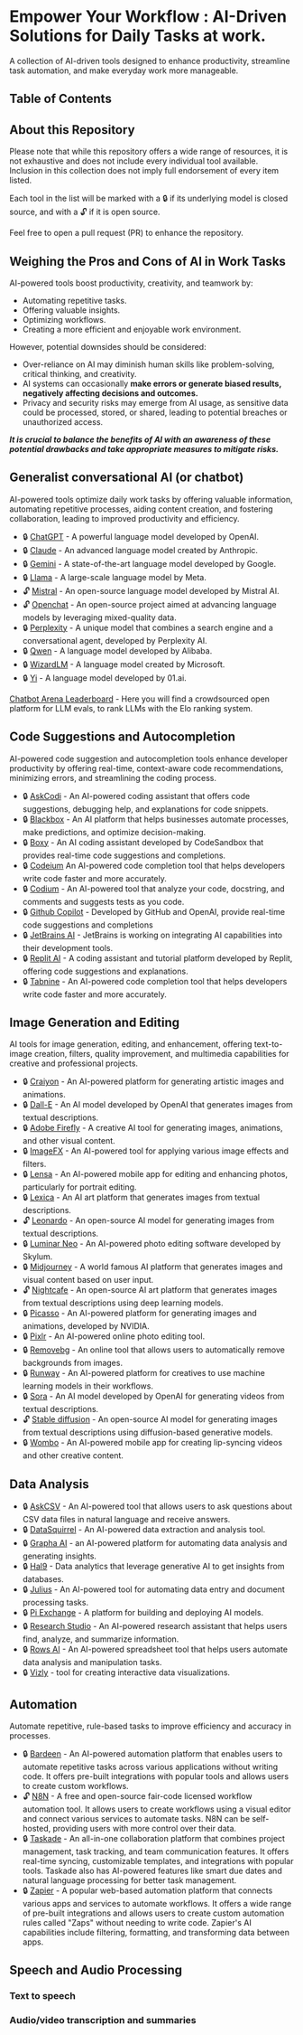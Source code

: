 # Empower Your Workflow : AI-Driven Solutions for Daily Tasks at work.

 A collection of AI-driven tools designed to enhance productivity, streamline task automation, and make everyday work more manageable.

 ## Table of Contents

 ## About this Repository

Please note that while this repository offers a wide range of resources, it is not exhaustive and does not include every individual tool available. Inclusion in this collection does not imply full endorsement of every item listed.

Each tool in the list will be marked with a 🔒 if its underlying model is closed source, and with a 🔓 if it is open source.

Feel free to open a pull request (PR) to enhance the repository.

## Weighing the Pros and Cons of AI in Work Tasks

AI-powered tools boost productivity, creativity, and teamwork by:

* Automating repetitive tasks.
* Offering valuable insights.
* Optimizing workflows.
* Creating a more efficient and enjoyable work environment.

However, potential downsides should be considered:

* Over-reliance on AI may diminish human skills like problem-solving, critical thinking, and creativity.
* AI systems can occasionally **make errors or generate biased results, negatively affecting decisions and outcomes.**
* Privacy and security risks may emerge from AI usage, as sensitive data could be processed, stored, or shared, leading to potential breaches or unauthorized access.

***It is crucial to balance the benefits of AI with an awareness of these potential drawbacks and take appropriate measures to mitigate risks.***

## Generalist conversational AI (or chatbot)

AI-powered tools optimize daily work tasks by offering valuable information, automating repetitive processes, aiding content creation, and fostering collaboration, leading to improved productivity and efficiency.

- 🔒 [ChatGPT](https://chat.openai.com/) -  A powerful language model developed by OpenAI. 
- 🔒 [Claude](https://claude.ai/) - An advanced language model created by Anthropic.
- 🔒 [Gemini](https://gemini.google.com/) - A state-of-the-art language model developed by Google.
- 🔒 [Llama](https://github.com/facebookresearch/llama) - A large-scale language model by Meta.
- 🔓 [Mistral](https://mistral.ai/) - An open-source language model developed by Mistral AI.
- 🔓 [Openchat](https://github.com/imoneoi/openchat) - An open-source project aimed at advancing language models by leveraging mixed-quality data.
- 🔒 [Perplexity](https://www.perplexity.ai/) - A unique model that combines a search engine and a conversational agent, developed by Perplexity AI.
- 🔒 [Qwen](https://qwenlm.github.io/) - A language model developed by Alibaba.
- 🔒 [WizardLM](https://github.com/nlpxucan/WizardLM) -  A language model created by Microsoft. 
- 🔒 [Yi](https://www.01.ai/) - A language model developed by 01.ai.

[Chatbot Arena Leaderboard](https://huggingface.co/spaces/lmsys/chatbot-arena-leaderboard) - Here you will find a crowdsourced open platform for LLM evals, to rank LLMs with the Elo ranking system.
  
## Code Suggestions and Autocompletion

AI-powered code suggestion and autocompletion tools enhance developer productivity by offering real-time, context-aware code recommendations, minimizing errors, and streamlining the coding process.

- 🔒 [AskCodi](https://www.askcodi.com/) - An AI-powered coding assistant that offers code suggestions, debugging help, and explanations for code snippets. 
- 🔒 [Blackbox](https://www.blackbox.ai/) - An AI platform that helps businesses automate processes, make predictions, and optimize decision-making.
- 🔒 [Boxy](https://codesandbox.io/blog/meet-boxy-ai-coding-assistant) -  An AI coding assistant developed by CodeSandbox that provides real-time code suggestions and completions.
- 🔒 [Codeium](https://codeium.com/) An AI-powered code completion tool that helps developers write code faster and more accurately.
- 🔒 [Codium](https://www.codium.ai/) - An AI-powered tool that analyze your code, docstring, and comments and suggests tests as you code.
- 🔒 [Github Copilot](https://github.com/features/copilot) - Developed by GitHub and OpenAI, provide real-time code suggestions and completions
- 🔒 [JetBrains AI](https://www.jetbrains.com/ai/) - JetBrains is working on integrating AI capabilities into their development tools.
- 🔒 [Replit AI](https://replit.com/ai) - A coding assistant and tutorial platform developed by Replit, offering code suggestions and explanations.
- 🔒 [Tabnine](https://www.tabnine.com/) - An AI-powered code completion tool that helps developers write code faster and more accurately.

## Image Generation and Editing

AI tools for image generation, editing, and enhancement, offering text-to-image creation, filters, quality improvement, and multimedia capabilities for creative and professional projects.

- 🔒 [Craiyon](https://www.craiyon.com/) - An AI-powered platform for generating artistic images and animations.
- 🔒 [Dall-E](https://openai.com/research/dall-e) - An AI model developed by OpenAI that generates images from textual descriptions.
- 🔒 [Adobe Firefly](https://www.adobe.com/fr/products/firefly.html) - A creative AI tool for generating images, animations, and other visual content.
- 🔒 [ImageFX](https://aitestkitchen.withgoogle.com/tools/image-fx) - An AI-powered tool for applying various image effects and filters.
- 🔒 [Lensa](https://prisma-ai.com/lensa) - An AI-powered mobile app for editing and enhancing photos, particularly for portrait editing.
- 🔒 [Lexica](https://lexica.art/) - An AI art platform that generates images from textual descriptions.
- 🔓 [Leonardo](https://leonardo.ai/) -  An open-source AI model for generating images from textual descriptions.
- 🔒 [Luminar Neo](https://skylum.com/fr/luminar) - An AI-powered photo editing software developed by Skylum.
- 🔒 [Midjourney](https://www.midjourney.com/home) - A world famous AI platform that generates images and visual content based on user input.
- 🔓 [Nightcafe](https://creator.nightcafe.studio/) - An open-source AI art platform that generates images from textual descriptions using deep learning models.
- 🔒 [Picasso](https://www.nvidia.com/en-us/gpu-cloud/picasso/) - An AI-powered platform for generating images and animations, developed by NVIDIA.
- 🔒 [Pixlr](https://pixlr.com/) - An AI-powered online photo editing tool.
- 🔒 [Removebg](https://www.remove.bg/) - An online tool that allows users to automatically remove backgrounds from images.
- 🔒 [Runway](https://runwayml.com/) - An AI-powered platform for creatives to use machine learning models in their workflows.
- 🔒 [Sora](https://openai.com/sora) - An AI model developed by OpenAI for generating videos from textual descriptions.
- 🔓 [Stable diffusion](https://stability.ai/stable-image) -  An open-source AI model for generating images from textual descriptions using diffusion-based generative models.
- 🔒 [Wombo](https://www.w.ai/) - An AI-powered mobile app for creating lip-syncing videos and other creative content.


## Data Analysis

- 🔒 [AskCSV](https://askcsv.com/) - An AI-powered tool that allows users to ask questions about CSV data files in natural language and receive answers.
- 🔒 [DataSquirrel](https://datasquirrel.ai/) - An AI-powered data extraction and analysis tool.
- 🔒 [Grapha AI](https://grapha.ai/) - an AI-powered platform for automating data analysis and generating insights.
- 🔒 [Hal9](https://hal9.com/) - Data analytics that leverage generative AI to get insights from databases.
- 🔒 [Julius](https://julius.ai/) - An AI-powered tool for automating data entry and document processing tasks.
- 🔒 [Pi Exchange](https://www.pi.exchange/) - A platform for building and deploying AI models.
- 🔒 [Research Studio](https://researchstudio.ai/) - An AI-powered research assistant that helps users find, analyze, and summarize information.
- 🔒 [Rows AI](https://www.rows.com/) - An AI-powered spreadsheet tool that helps users automate data analysis and manipulation tasks.
- 🔒 [Vizly](https://vizly.fyi/) -  tool for creating interactive data visualizations.

## Automation

Automate repetitive, rule-based tasks to improve efficiency and accuracy in processes.

- 🔒 [Bardeen](https://www.bardeen.ai/) - An AI-powered automation platform that enables users to automate repetitive tasks across various applications without writing code. It offers pre-built integrations with popular tools and allows users to create custom workflows.
- 🔓 [N8N](https://n8n.io/) - A free and open-source fair-code licensed workflow automation tool. It allows users to create workflows using a visual editor and connect various services to automate tasks. N8N can be self-hosted, providing users with more control over their data.
- 🔒 [Taskade](https://www.taskade.com/) - An all-in-one collaboration platform that combines project management, task tracking, and team communication features. It offers real-time syncing, customizable templates, and integrations with popular tools. Taskade also has AI-powered features like smart due dates and natural language processing for better task management.
- 🔒 [Zapier](https://zapier.com/) - A popular web-based automation platform that connects various apps and services to automate workflows. It offers a wide range of pre-built integrations and allows users to create custom automation rules called "Zaps" without needing to write code. Zapier's AI capabilities include filtering, formatting, and transforming data between apps.


## Speech and Audio Processing 

### Text to speech

### Audio/video transcription and summaries






 
 
